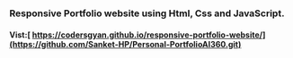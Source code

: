 ### Responsive Portfolio website using Html, Css and JavaScript.

#### Vist:[ https://codersgyan.github.io/responsive-portfolio-website/](https://github.com/Sanket-HP/Personal-PortfolioAI360.git)




